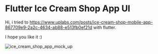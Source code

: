 # Flutter Ice Cream Shop App UI

Hi, i tried to https://www.uplabs.com/posts/ice-cream-shop-mobile-app-867709e9-2a2c-4634-ab88-e513fb0ef21d with flutter.


I hope you like it :)


![ice_cream_shop_app_mock_up](https://user-images.githubusercontent.com/78686891/153384129-b8c9c56e-56d2-41ae-a5c9-6c63a2738ee2.png)
